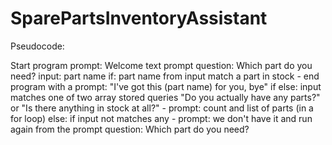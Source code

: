 # SparePartsInventoryAssistant

Pseudocode:

Start program
prompt: Welcome text
prompt question: Which part do you need?
input: part name
if: part name from input match a part in stock
    - end program with a prompt: "I've got this (part name) for you, bye"
if else: input matches one of two array stored queries "Do you actually have any parts?" or "Is there anything in stock at all?"
    - prompt: count and list of parts (in a for loop)
else: if input not matches any
    - prompt: we don't have it and run again from the prompt question: Which part do you need?
